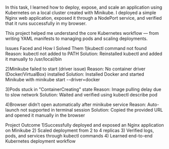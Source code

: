 In this task, I learned how to deploy, expose, and scale an application using Kubernetes on a local cluster created with Minikube.
I deployed a simple Nginx web application, exposed it through a NodePort service, and verified that it runs successfully in my browser.

This project helped me understand the core Kubernetes workflow — from writing YAML manifests to managing pods and scaling deployments.


Issues Faced and How I Solved Them
1)kubectl command not found
 Reason: kubectl not added to PATH
 Solution: Reinstalled kubectl and added it manually to /usr/local/bin

2)Minikube failed to start (driver issue)
 Reason: No container driver (Docker/VirtualBox) installed
 Solution: Installed Docker and started Minikube with
minikube start --driver=docker

3)Pods stuck in "ContainerCreating" state
 Reason: Image pulling delay due to slow network
 Solution: Waited and verified using kubectl describe pod <pod-name>

4)Browser didn’t open automatically after minikube service
 Reason: Auto-launch not supported in terminal session
 Solution: Copied the provided URL and opened it manually in the browser

Project Outcome
1)Successfully deployed and exposed an Nginx application on Minikube
2) Scaled deployment from 2 to 4 replicas
3) Verified logs, pods, and services through kubectl commands
4) Learned end-to-end Kubernetes deployment workflow
